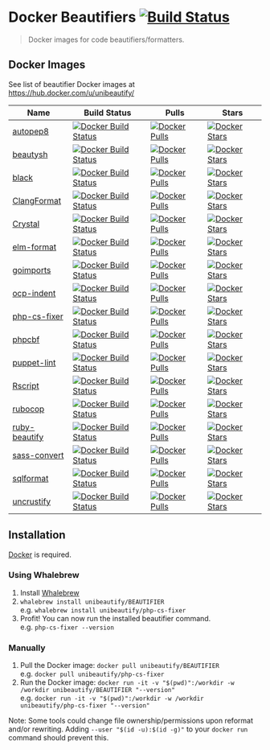 # Docker Beautifiers [![Build Status](https://travis-ci.com/Unibeautify/docker-beautifiers.svg?branch=master)](https://travis-ci.com/Unibeautify/docker-beautifiers)

> Docker images for code beautifiers/formatters.

## Docker Images

See list of beautifier Docker images at https://hub.docker.com/u/unibeautify/

| Name | Build Status | Pulls | Stars |
| --- | --- | --- | --- |
| [autopep8](https://github.com/hhatto/autopep8) | [![Docker Build Status](https://img.shields.io/docker/build/unibeautify/autopep8.svg?style=flat-square)](https://hub.docker.com/r/unibeautify/autopep8/) | [![Docker Pulls](https://img.shields.io/docker/pulls/unibeautify/autopep8.svg?style=flat-square)](https://hub.docker.com/r/unibeautify/autopep8/) | [![Docker Stars](https://img.shields.io/docker/stars/unibeautify/autopep8.svg?style=flat-square)](https://hub.docker.com/r/unibeautify/autopep8/) |
| [beautysh](https://github.com/bemeurer/beautysh) | [![Docker Build Status](https://img.shields.io/docker/build/unibeautify/beautysh.svg?style=flat-square)](https://hub.docker.com/r/unibeautify/beautysh/) | [![Docker Pulls](https://img.shields.io/docker/pulls/unibeautify/beautysh.svg?style=flat-square)](https://hub.docker.com/r/unibeautify/beautysh/) | [![Docker Stars](https://img.shields.io/docker/stars/unibeautify/beautysh.svg?style=flat-square)](https://hub.docker.com/r/unibeautify/beautysh/) |
| [black](https://github.com/ambv/black) | [![Docker Build Status](https://img.shields.io/docker/build/unibeautify/black.svg?style=flat-square)](https://hub.docker.com/r/unibeautify/black/) | [![Docker Pulls](https://img.shields.io/docker/pulls/unibeautify/black.svg?style=flat-square)](https://hub.docker.com/r/unibeautify/black/) | [![Docker Stars](https://img.shields.io/docker/stars/unibeautify/black.svg?style=flat-square)](https://hub.docker.com/r/unibeautify/black/) |
| [ClangFormat](https://clang.llvm.org/docs/ClangFormat.html) | [![Docker Build Status](https://img.shields.io/docker/build/unibeautify/clang-format.svg?style=flat-square)](https://hub.docker.com/r/unibeautify/clang-format/) | [![Docker Pulls](https://img.shields.io/docker/pulls/unibeautify/clang-format.svg?style=flat-square)](https://hub.docker.com/r/unibeautify/clang-format/) | [![Docker Stars](https://img.shields.io/docker/stars/unibeautify/clang-format.svg?style=flat-square)](https://hub.docker.com/r/unibeautify/clang-format/) |
| [Crystal](https://crystal-lang.org/) | [![Docker Build Status](https://img.shields.io/docker/build/unibeautify/crystal.svg?style=flat-square)](https://hub.docker.com/r/unibeautify/crystal/) | [![Docker Pulls](https://img.shields.io/docker/pulls/unibeautify/crystal.svg?style=flat-square)](https://hub.docker.com/r/unibeautify/crystal/) | [![Docker Stars](https://img.shields.io/docker/stars/unibeautify/crystal.svg?style=flat-square)](https://hub.docker.com/r/unibeautify/crystal/) |
| [elm-format](https://github.com/avh4/elm-format) | [![Docker Build Status](https://img.shields.io/docker/build/unibeautify/elm-format.svg?style=flat-square)](https://hub.docker.com/r/unibeautify/elm-format/) | [![Docker Pulls](https://img.shields.io/docker/pulls/unibeautify/elm-format.svg?style=flat-square)](https://hub.docker.com/r/unibeautify/elm-format/) | [![Docker Stars](https://img.shields.io/docker/stars/unibeautify/elm-format.svg?style=flat-square)](https://hub.docker.com/r/unibeautify/elm-format/) |
| [goimports](https://godoc.org/golang.org/x/tools/cmd/goimports) | [![Docker Build Status](https://img.shields.io/docker/build/unibeautify/goimports.svg?style=flat-square)](https://hub.docker.com/r/unibeautify/goimports/) | [![Docker Pulls](https://img.shields.io/docker/pulls/unibeautify/goimports.svg?style=flat-square)](https://hub.docker.com/r/unibeautify/goimports/) | [![Docker Stars](https://img.shields.io/docker/stars/unibeautify/goimports.svg?style=flat-square)](https://hub.docker.com/r/unibeautify/elm-format/) |
| [ocp-indent](https://github.com/OCamlPro/ocp-indent) | [![Docker Build Status](https://img.shields.io/docker/build/unibeautify/ocp-indent.svg?style=flat-square)](https://hub.docker.com/r/unibeautify/ocp-indent/) | [![Docker Pulls](https://img.shields.io/docker/pulls/unibeautify/ocp-indent.svg?style=flat-square)](https://hub.docker.com/r/unibeautify/ocp-indent/) | [![Docker Stars](https://img.shields.io/docker/stars/unibeautify/ocp-indent.svg?style=flat-square)](https://hub.docker.com/r/unibeautify/ocp-indent/) |
| [php-cs-fixer](https://github.com/FriendsOfPHP/PHP-CS-Fixer) | [![Docker Build Status](https://img.shields.io/docker/build/unibeautify/php-cs-fixer.svg?style=flat-square)](https://hub.docker.com/r/unibeautify/php-cs-fixer/) | [![Docker Pulls](https://img.shields.io/docker/pulls/unibeautify/php-cs-fixer.svg?style=flat-square)](https://hub.docker.com/r/unibeautify/php-cs-fixer/) | [![Docker Stars](https://img.shields.io/docker/stars/unibeautify/php-cs-fixer.svg?style=flat-square)](https://hub.docker.com/r/unibeautify/php-cs-fixer/) |
| [phpcbf](https://github.com/squizlabs/PHP_CodeSniffer) | [![Docker Build Status](https://img.shields.io/docker/build/unibeautify/phpcbf.svg?style=flat-square)](https://hub.docker.com/r/unibeautify/phpcbf/) | [![Docker Pulls](https://img.shields.io/docker/pulls/unibeautify/phpcbf.svg?style=flat-square)](https://hub.docker.com/r/unibeautify/phpcbf/) | [![Docker Stars](https://img.shields.io/docker/stars/unibeautify/phpcbf.svg?style=flat-square)](https://hub.docker.com/r/unibeautify/phpcbf/) |
| [puppet-lint](http://puppet-lint.com/) | [![Docker Build Status](https://img.shields.io/docker/build/unibeautify/puppet-lint.svg?style=flat-square)](https://hub.docker.com/r/unibeautify/puppet-lint/) | [![Docker Pulls](https://img.shields.io/docker/pulls/unibeautify/puppet-lint.svg?style=flat-square)](https://hub.docker.com/r/unibeautify/puppet-lint/) | [![Docker Stars](https://img.shields.io/docker/stars/unibeautify/puppet-lint.svg?style=flat-square)](https://hub.docker.com/r/unibeautify/puppet-lint/) |
| [Rscript](https://stat.ethz.ch/R-manual/R-devel/library/utils/html/Rscript.html) | [![Docker Build Status](https://img.shields.io/docker/build/unibeautify/rscript.svg?style=flat-square)](https://hub.docker.com/r/unibeautify/rscript/) | [![Docker Pulls](https://img.shields.io/docker/pulls/unibeautify/rscript.svg?style=flat-square)](https://hub.docker.com/r/unibeautify/rscript/) | [![Docker Stars](https://img.shields.io/docker/stars/unibeautify/rscript.svg?style=flat-square)](https://hub.docker.com/r/unibeautify/rscript/) |
| [rubocop](https://github.com/bbatsov/rubocop) | [![Docker Build Status](https://img.shields.io/docker/build/unibeautify/rubocop.svg?style=flat-square)](https://hub.docker.com/r/unibeautify/rubocop/) | [![Docker Pulls](https://img.shields.io/docker/pulls/unibeautify/rubocop.svg?style=flat-square)](https://hub.docker.com/r/unibeautify/rubocop/) | [![Docker Stars](https://img.shields.io/docker/stars/unibeautify/rubocop.svg?style=flat-square)](https://hub.docker.com/r/unibeautify/rubocop/) |
| [ruby-beautify](https://github.com/erniebrodeur/ruby-beautify) | [![Docker Build Status](https://img.shields.io/docker/build/unibeautify/ruby-beautify.svg?style=flat-square)](https://hub.docker.com/r/unibeautify/ruby-beautify/) | [![Docker Pulls](https://img.shields.io/docker/pulls/unibeautify/ruby-beautify.svg?style=flat-square)](https://hub.docker.com/r/unibeautify/ruby-beautify/) | [![Docker Stars](https://img.shields.io/docker/stars/unibeautify/ruby-beautify.svg?style=flat-square)](https://hub.docker.com/r/unibeautify/ruby-beautify/) |
| [sass-convert](http://sass-lang.com/documentation/) | [![Docker Build Status](https://img.shields.io/docker/build/unibeautify/sass-convert.svg?style=flat-square)](https://hub.docker.com/r/unibeautify/sass-convert/) | [![Docker Pulls](https://img.shields.io/docker/pulls/unibeautify/sass-convert.svg?style=flat-square)](https://hub.docker.com/r/unibeautify/sass-convert/) | [![Docker Stars](https://img.shields.io/docker/stars/unibeautify/sass-convert.svg?style=flat-square)](https://hub.docker.com/r/unibeautify/sass-convert/) |
| [sqlformat](https://github.com/andialbrecht/sqlparse) | [![Docker Build Status](https://img.shields.io/docker/build/unibeautify/sqlformat.svg?style=flat-square)](https://hub.docker.com/r/unibeautify/sqlformat/) | [![Docker Pulls](https://img.shields.io/docker/pulls/unibeautify/sqlformat.svg?style=flat-square)](https://hub.docker.com/r/unibeautify/sqlformat/) | [![Docker Stars](https://img.shields.io/docker/stars/unibeautify/sqlformat.svg?style=flat-square)](https://hub.docker.com/r/unibeautify/sqlformat/) |
| [uncrustify](http://uncrustify.sourceforge.net/) | [![Docker Build Status](https://img.shields.io/docker/build/unibeautify/uncrustify.svg?style=flat-square)](https://hub.docker.com/r/unibeautify/uncrustify/) | [![Docker Pulls](https://img.shields.io/docker/pulls/unibeautify/uncrustify.svg?style=flat-square)](https://hub.docker.com/r/unibeautify/uncrustify/) | [![Docker Stars](https://img.shields.io/docker/stars/unibeautify/uncrustify.svg?style=flat-square)](https://hub.docker.com/r/unibeautify/uncrustify/) |

## Installation

[Docker](https://docs.docker.com/engine/installation/) is required.

### Using Whalebrew

1. Install [Whalebrew](https://github.com/bfirsh/whalebrew)
2. `whalebrew install unibeautify/BEAUTIFIER`  
e.g. `whalebrew install unibeautify/php-cs-fixer`
3. Profit! You can now run the installed beautifier command.  
e.g. `php-cs-fixer --version`

### Manually

1. Pull the Docker image: `docker pull unibeautify/BEAUTIFIER`  
e.g. `docker pull unibeautify/php-cs-fixer`
2. Run the Docker image: `docker run -it -v "$(pwd)":/workdir -w /workdir unibeautify/BEAUTIFIER "--version"`  
e.g. `docker run -it -v "$(pwd)":/workdir -w /workdir unibeautify/php-cs-fixer "--version"`

Note: Some tools could change file ownership/permissions upon reformat and/or rewriting. Adding `--user "$(id -u):$(id -g)"` to your `docker run` command should prevent this.
